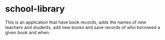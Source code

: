 # school-library
This is an application that have book records, adds the names of new teachers and students, add new books and save records of who borrowed a given book and when.
